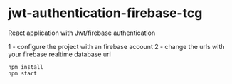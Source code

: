 # jwt-authentication-firebase-tcg
React application with Jwt/firebase authentication

1 - configure the project with an firebase account
2 - change the urls with your firebase realtime database url

```
npm install
npm start
```
